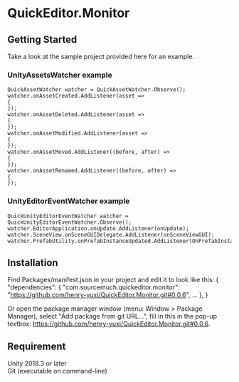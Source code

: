 # QuickEditor.Monitor

## Getting Started
Take a look at the sample project provided here for an example.

### UnityAssetsWatcher example
```
QuickAssetWatcher watcher = QuickAssetWatcher.Observe();
watcher.onAssetCreated.AddListener(asset =>
{
});
watcher.onAssetDeleted.AddListener(asset =>
{
});
watcher.onAssetModified.AddListener(asset =>
{
});
watcher.onAssetMoved.AddListener((before, after) =>
{
});
watcher.onAssetRenamed.AddListener((before, after) =>
{
});
```

### UnityEditorEventWatcher example
```
QuickUnityEditorEventWatcher watcher = QuickUnityEditorEventWatcher.Observe();
watcher.EditorApplication.onUpdate.AddListener(onUpdate);
watcher.SceneView.onSceneGUIDelegate.AddListener(onSceneViewGUI);
watcher.PrefabUtility.onPrefabInstanceUpdated.AddListener(OnPrefabInstanceUpdated);
```
            
## Installation
Find Packages/manifest.json in your project and edit it to look like this:
{
  "dependencies": {
    "com.sourcemuch.quickeditor.monitor": "https://github.com/henry-yuxi/QuickEditor.Monitor.git#0.0.6",
    ...
  },
}

Or open the package manager window (menu: Window > Package Manager), select "Add package from git URL...", fill in this in the pop-up textbox: https://github.com/henry-yuxi/QuickEditor.Monitor.git#0.0.6.

## Requirement
Unity 2018.3 or later
<br/>
Git (executable on command-line)
      
